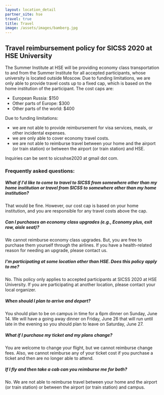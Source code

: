 ```yaml
---
layout: location_detail
partner_site: hse
travel: true
title: Travel
image: /assets/images/bamberg.jpg
---
```


## Travel reimbursement policy for SICSS 2020 at HSE University
The Summer Institute at HSE will be providing economy class transportation to and from the Summer Institute for all accepted participants,
whose university is located outside Moscow. Due to funding limitations, we are only able to provide travel costs up to a fixed cap, 
which is based on the home institution of the participant. The cost caps are:

- European Russia: $150
- Other parts of Europe: $300
- Other parts of the world: $400

Due to funding limitations:
- we are not able to provide reimbursement for visa services, meals, or other incidental expenses.  
- we are only able to cover economy travel costs.
- we are not able to reimburse travel between your home and the airport (or train station) or between the airport 
(or train station) and HSE.

Inquiries can be sent to sicsshse2020 at gmail dot com.

### Frequently asked questions:

##### What if I'd like to come to travel to SICSS from somewhere other than my home institution or travel from SICSS to somewhere other than my home institution?  

That would be fine.  However, our cost cap is based on your home institution, and you are responsible for any travel costs above the cap.

##### Can I purchases an economy class upgrades (e.g., Economy plus, exit row, aisle seat)?

We cannot reimburse economy class upgrades.  But, you are free to purchase them yourself through the airlines.  If you have a health-related reason for needing an upgrade, please contact us.

##### I'm participating at some location other than HSE.  Does this policy apply to me?

No.  This policy only applies to accepted participants at SICSS 2020 at HSE University.  If you are participating at another location, 
please contact your local organizer.

##### When should I plan to arrive and depart?

You should plan to be on campus in time for a 6pm dinner on Sunday, June 14.  We will have a going away dinner on Friday, 
June 26 that will run until late in the evening so you should plan to leave on Saturday, June 27.

##### What if I purchase my ticket and my plans change?

You are welcome to change your flight, but we cannot reimburse change fees.  Also, we cannot reimburse any of your ticket cost 
if you purchase a ticket and then are no longer able to attend.

##### If I fly and then take a cab can you reimburse me for both?

No. We are not able to reimburse travel between your home and the airport (or train station) or between the airport (or train station) 
and campus.

